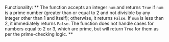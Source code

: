 Functionality: ** The function accepts an integer `num` and returns `True` if `num` is a prime number (greater than or equal to 2 and not divisible by any integer other than 1 and itself); otherwise, it returns `False`. If `num` is less than 2, it immediately returns `False`. The function does not handle cases for numbers equal to 2 or 3, which are prime, but will return `True` for them as per the prime-checking logic. **
